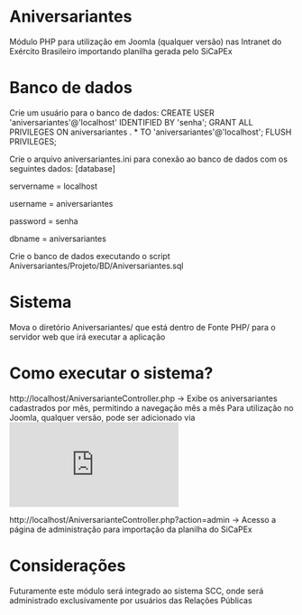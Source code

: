 # Aniversariantes
Módulo PHP para utilização em Joomla (qualquer versão) nas Intranet do Exército Brasileiro importando planilha gerada pelo SiCaPEx

# Banco de dados
Crie um usuário para o banco de dados:
CREATE USER 'aniversariantes'@'localhost' IDENTIFIED BY 'senha';
GRANT ALL PRIVILEGES ON aniversariantes . * TO 'aniversariantes'@'localhost';
FLUSH PRIVILEGES;

Crie o arquivo aniversariantes.ini para conexão ao banco de dados com os seguintes dados:
[database]

servername = localhost

username = aniversariantes

password = senha

dbname = aniversariantes

Crie o banco de dados executando o script Aniversariantes/Projeto/BD/Aniversariantes.sql

# Sistema
Mova o diretório Aniversariantes/ que está dentro de Fonte PHP/ para o servidor web que irá executar a aplicação

# Como executar o sistema?
http://localhost/AniversarianteController.php -> Exibe os aniversariantes cadastrados por mês, permitindo a navegação mês a mês
Para utilização no Joomla, qualquer versão, pode ser adicionado via <iframe style="border:0" src="http://localhost/AniversarianteController.php"></iframe> 

http://localhost/AniversarianteController.php?action=admin -> Acesso a página de administração para importação da planilha do SiCaPEx

# Considerações
Futuramente este módulo será integrado ao sistema SCC, onde será administrado exclusivamente por usuários das Relações Públicas
